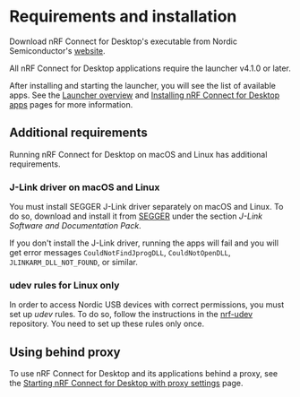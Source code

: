 # Requirements and installation

Download nRF Connect for Desktop's executable from Nordic Semiconductor's [website](https://www.nordicsemi.com/Software-and-Tools/Development-Tools/nRF-Connect-for-desktop).

All nRF Connect for Desktop applications require the launcher v4.1.0 or later.

After installing and starting the launcher, you will see the list of available apps.
See the [Launcher overview](overview_cfd.md) and [Installing nRF Connect for Desktop apps](installing_apps.md) pages for more information.

## Additional requirements

Running nRF Connect for Desktop on macOS and Linux has additional requirements.

### J-Link driver on macOS and Linux

You must install SEGGER J-Link driver separately on macOS and Linux. To do so, download and
install it from [SEGGER](https://www.segger.com/downloads/jlink) under the
section _J-Link Software and Documentation Pack_.

If you don't install the J-Link driver, running the apps will fail and you will get error messages
`CouldNotFindJprogDLL`, `CouldNotOpenDLL`, `JLINKARM_DLL_NOT_FOUND`, or similar.

### udev rules for Linux only

In order to access Nordic USB devices with correct permissions, you must set up _udev_ rules.
To do so, follow the instructions in the [nrf-udev](https://github.com/NordicSemiconductor/nrf-udev)
repository. You need to set up these rules only once.

## Using behind proxy

To use nRF Connect for Desktop and its applications behind a proxy, see the
[Starting nRF Connect for Desktop with proxy settings](./proxy_settings.md) page.


